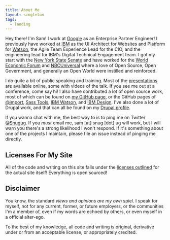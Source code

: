 ```yaml
---
title: About Me
layout: singleton
tags:
  - landing
---
```


Hey there! I'm Sam! I work at [Google](https://www.google.com) as an Enterprise Partner Engineer! I previously have worked at [IBM](https://www.ibm.com/us-en/) as the UI Architect for Websites and Platform for [Watson](https://www.ibm.com/watson/), the Agile Team Experience Lead for the CIO, and the engineering lead for IBM's Digital Technical Engagement team. I got my start with the [New York State Senate](http://www.nysenate.gov) and have worked for the [World Economic Forum](http://www.weforum.org) and [NBCUniversal](http://www.nbcuniversal.com/) where a love of Open Source, Open Government, and generally an Open World were instilled and reinforced.

I do quite a bit of public speaking and training. Most of the [presentations](https://snugug.com/presentations/) are available online, some with videos of the talk. If you see me out at a conference, come say hi! I also have contributed a lot of open source work, most of which can be found on [my GitHub page](https://github.com/snugug), or the GitHub pages of [@import](https://github.com/at-import), [Sass Tools](https://github.com/sasstools), [IBM Watson](https://github.com/ibm-watson), and [IBM Design](https://github.com/ibm-design). I've also done a lot of Drupal work, and that can all be found on my [Drupal profile](https://www.drupal.org/u/snugug).

If you wanna chat with me, the best way to is to ping me on Twitter [@Snugug](http://www.twitter.com/Snugug). If you _must_ email me, sam [at] snug [dot] ug will work, but I will warn you there's a strong likelihood I won't respond. If it's something about one of the projects I maintain, please file an issue instead of pinging me directly.

## Licenses For My Site

All of the code and writing on this site falls under the [licenses outlined](https://github.com/Snugug/blog/blob/master/LICENSE.md) for the actual site itself! Everything is open sourced!

## Disclaimer

You know, the standard _views and opinions are my own_ spiel. I speak for myself, not for any current, former, or future employers, or the communities I'm a member of, even if my words are echoed by others, or even myself in a official alter-ego.

To the best of my knowledge, all code and writing is original, derivative under or from an acceptable license, or appropriately credited.
